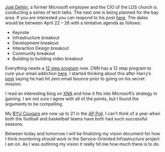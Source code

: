 [Joel Dehlin](http://www.ldscio.org/about-joel/), a former Microsoft
employee and the CIO of the LDS church is conducting a series of tech
talks. The next one is being planned for the bay area. If you are
interested you can respond to his post
[here](http://www.ldscio.org/2007/02/21/tech-talk-in-bay-area/). The
dates would be between April 22 – 26 with a tentative agenda as follows:

-   Keynote
-   Infrastructure breakout
-   Development breakout
-   Interaction Design breakout
-   Community breakout
-   Building to building video breakout

Everything needs a [12 step
program](http://en.wikipedia.org/wiki/12_step_program) now. CNN has a 12
step program to cure your email addiction
[here](http://www.cnn.com/2007/TECH/internet/02/20/email.addiction.steps.reut/index.html).
I started thinking about this after Harry’s
[post](http://devhawk.net/2007/02/16/morning-coffee-33/) saying he
had hit zero email bounce prior to going on his secret mission.

I read an interesting blog on
[XNA](http://blogs.spouting-tech.com/thepensivegamer/2007/02/microsofts_xna_.html)
and how it fits into Microsoft’s strategy in gaming. I am not sure I
agree with all of the points, but I found the arguments to be
compelling.

My [BYU Cougars](http://www.byucougars.com/basketball_m/) are now up to
21 in the [AP
Poll](http://sportsillustrated.cnn.com/basketball/ncaa/men/polls/). I
can’t think of a year when both the football and basketball teams have
both had such successful seasons.

Between today and tomorrow I will be finalizing my vision document for
how I think monitoring should work in the Service-Oriented
Infrastructure project I am on. As I was outlining my vision it really
hit me how much there is to do.
